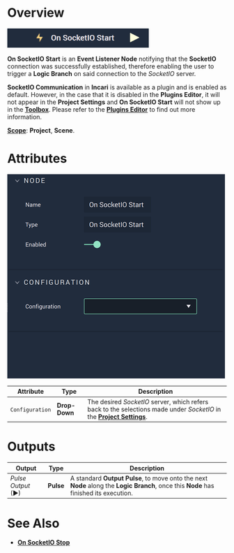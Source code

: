 # Overview

![The On SocketIO Start Node.](../../../../.gitbook/assets/onsocketiostart.png)

**On SocketIO Start** is an **Event Listener Node** notifying that the **SocketIO** connection was successfully established, therefore enabling the user to trigger a **Logic Branch** on said connection to the *SocketIO* server.

**SocketIO Communication** in **Incari** is available as a plugin and is enabled as default. However, in the case that it is disabled in the **Plugins Editor**, it will not appear in the **Project Settings** and **On SocketIO Start** will not show up in the [**Toolbox**](../../overview.md). Please refer to the [**Plugins Editor**](../../../../modules/plugins/communication/socketiomanager.md) to find out more information.

[**Scope**](../../overview.md#scopes): **Project**, **Scene**.

# Attributes

![The On SocketIO Start Node Attributes.](../../../../.gitbook/assets/socketiostartattributes.png)

|Attribute|Type|Description|
|---|---|---|
|`Configuration`|**Drop-Down**|The desired _SocketIO_ server, which refers back to the selections made under *SocketIO* in the [**Project Settings**](../../../../modules/project-settings/socketio.md).| 


# Outputs

|Output|Type|Description|
|---|---|---|
|*Pulse Output* (►)|**Pulse**|A standard **Output Pulse**, to move onto the next **Node** along the **Logic Branch**, once this **Node** has finished its execution.|

# See Also

* [**On SocketIO Stop**](onsocketiostop.md)



